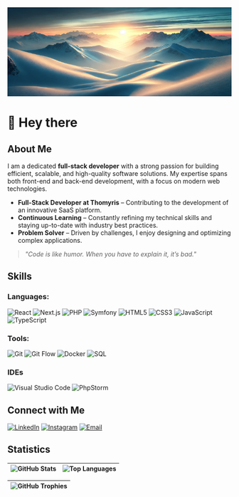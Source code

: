<img src="./image-github.png" alt="Header" width="100%" height="200px" />

# 👋 Hey there


## **About Me**

I am a dedicated **full-stack developer** with a strong passion for building efficient, scalable, and high-quality software solutions. My expertise spans both front-end and back-end development, with a focus on modern web technologies.

- **Full-Stack Developer at Thomyris** – Contributing to the development of an innovative SaaS platform.
- **Continuous Learning** – Constantly refining my technical skills and staying up-to-date with industry best practices.
- **Problem Solver** – Driven by challenges, I enjoy designing and optimizing complex applications.

> _"Code is like humor. When you have to explain it, it’s bad."_


## **Skills**

### Languages:
![React](https://img.shields.io/badge/React-20232A?style=for-the-badge&logo=react&logoColor=61DAFB)
![Next.js](https://img.shields.io/badge/Next.js-000000?style=for-the-badge&logo=next.js&logoColor=white)
![PHP](https://img.shields.io/badge/PHP-777BB4?style=for-the-badge&logo=php&logoColor=white)
![Symfony](https://img.shields.io/badge/Symfony-000000?style=for-the-badge&logo=symfony&logoColor=white)
![HTML5](https://img.shields.io/badge/HTML5-E34F26?style=for-the-badge&logo=html5&logoColor=white)
![CSS3](https://img.shields.io/badge/CSS3-1572B6?style=for-the-badge&logo=css3&logoColor=white)
![JavaScript](https://img.shields.io/badge/JavaScript-F7DF1E?style=for-the-badge&logo=javascript&logoColor=black)
![TypeScript](https://img.shields.io/badge/TypeScript-3178C6?style=for-the-badge&logo=typescript&logoColor=white)

### Tools:
![Git](https://img.shields.io/badge/Git-F05032?style=for-the-badge&logo=git&logoColor=white)
![Git Flow](https://img.shields.io/badge/Git%20Flow-181717?style=for-the-badge&logo=git&logoColor=white)
![Docker](https://img.shields.io/badge/Docker-2496ED?style=for-the-badge&logo=docker&logoColor=white)
![SQL](https://img.shields.io/badge/SQL-4479A1?style=for-the-badge&logo=mysql&logoColor=white)

### IDEs
![Visual Studio Code](https://img.shields.io/badge/Visual%20Studio%20Code-007ACC?style=for-the-badge&logo=visual-studio-code&logoColor=white)
![PhpStorm](https://img.shields.io/badge/PhpStorm-000000?style=for-the-badge&logo=phpstorm&logoColor=white)


## **Connect with Me**

[![LinkedIn](https://img.shields.io/badge/LinkedIn-4B4B4B?style=for-the-badge)](https://www.linkedin.com/in/lucas-sauvinet-3607162a4/)
[![Instagram](https://img.shields.io/badge/Instagram-4B4B4B?style=for-the-badge)](https://www.instagram.com/l_ucas_73/)
[![Email](https://img.shields.io/badge/Email-4B4B4B?style=for-the-badge)](mailto:lucas.sauvinet@gmail.com)


## **Statistics**

| ![GitHub Stats](https://github-readme-stats.vercel.app/api?username=l-sauvinet&show_icons=true&theme=vue&hide_border=true&card_width=500) | ![Top Languages](https://github-readme-stats.vercel.app/api/top-langs/?username=l-sauvinet&layout=compact&show_icons=true&theme=vue&hide_border=true&card_width=500) |
|---|---|

| ![GitHub Trophies](https://github-profile-trophy.vercel.app/?username=l-sauvinet&theme=vue&margin-w=15&no-frame=true&width=1000) |
|---|


